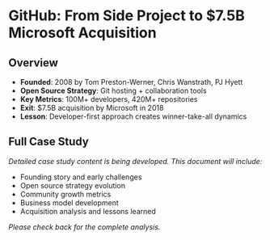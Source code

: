 # GitHub: From Side Project to $7.5B Microsoft Acquisition

## Overview
- **Founded**: 2008 by Tom Preston-Werner, Chris Wanstrath, PJ Hyett
- **Open Source Strategy**: Git hosting + collaboration tools
- **Key Metrics**: 100M+ developers, 420M+ repositories
- **Exit**: $7.5B acquisition by Microsoft in 2018
- **Lesson**: Developer-first approach creates winner-take-all dynamics

## Full Case Study

*Detailed case study content is being developed. This document will include:*

- Founding story and early challenges
- Open source strategy evolution
- Community growth metrics
- Business model development
- Acquisition analysis and lessons learned

*Please check back for the complete analysis.*